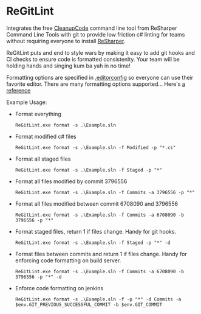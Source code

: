 # ReGitLint

Integrates the free
[CleanupCode](https://www.jetbrains.com/help/resharper/CleanupCode.html)
command line tool from ReSharper Command Line Tools with git to provide
low friction c# linting for teams without requiring everyone to install
[ReSharper](https://www.jetbrains.com/resharper/).

ReGitLint puts and end to style wars by making it easy to add git hooks
and CI checks to ensure code is formatted consistenlty. Your team will
be holding hands and singing kum ba yah in no time!

Formatting options are specified in
[.editorconfig](https://editorconfig.org/) so everyone can use their
favorite editor. There are many formatting options supported... Here's
[a reference](https://www.jetbrains.com/help/resharper/EditorConfig_Generalized.html)

Example Usage:

* Format everything

    `ReGitLint.exe format -s .\Example.sln`

* Format modified c# files

    `ReGitLint.exe format -s .\Example.sln -f Modified -p "*.cs"`

* Format all staged files

    `ReGitLint.exe format -s .\Example.sln -f Staged -p "*"`

* Format all files modified by commit 3796556

	`ReGitLint.exe format -s .\Example.sln -f Commits -a 3796556 -p "*"`

* Format all files modified between commit 6708090 and 3796556

    `ReGitLint.exe format -s .\Example.sln -f Commits -a 6708090 -b 3796556 -p "*"`

* Format staged files, return 1 if files change. Handy for git hooks.

    `ReGitLint.exe format -s .\Example.sln -f Staged -p "*" -d`

* Format files between commits and return 1 if files change. Handy for
  enforcing code formatting on build server.

    `ReGitLint.exe format -s .\Example.sln -f Commits -a 6708090 -b 3796556 -p "*" -d`

* Enforce code formatting on jenkins

    `ReGitLint.exe format -s .\Example.sln -f -p "*" -d Commits -a $env.GIT_PREVIOUS_SUCCESSFUL_COMMIT -b $env.GIT_COMMIT`
